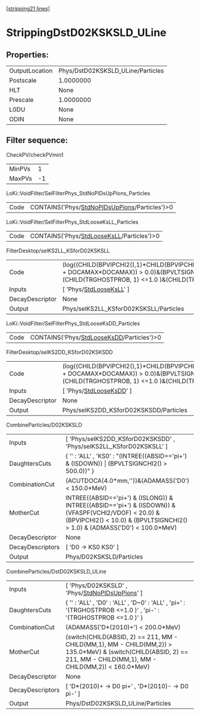 [[stripping21 lines]](./stripping21-index)

# StrippingDstD02KSKSLD_ULine

## Properties:

|                |                                   |
|----------------|-----------------------------------|
| OutputLocation | Phys/DstD02KSKSLD_ULine/Particles |
| Postscale      | 1.0000000                         |
| HLT            | None                              |
| Prescale       | 1.0000000                         |
| L0DU           | None                              |
| ODIN           | None                              |

## Filter sequence:

CheckPV/checkPVmin1

|        |     |
|--------|-----|
| MinPVs | 1   |
| MaxPVs | -1  |

LoKi::VoidFilter/SelFilterPhys_StdNoPIDsUpPions_Particles

|      |                                                                                                  |
|------|--------------------------------------------------------------------------------------------------|
| Code | CONTAINS('Phys/[StdNoPIDsUpPions](./stripping21-commonparticles-stdnopidsuppions)/Particles')\>0 |

LoKi::VoidFilter/SelFilterPhys_StdLooseKsLL_Particles

|      |                                                                                          |
|------|------------------------------------------------------------------------------------------|
| Code | CONTAINS('Phys/[StdLooseKsLL](./stripping21-commonparticles-stdlooseksll)/Particles')\>0 |

FilterDesktop/selKS2LL_KSforD02KSKSLL

|                 |                                                                                                                                                                                                    |
|-----------------|----------------------------------------------------------------------------------------------------------------------------------------------------------------------------------------------------|
| Code            | (log((CHILD(BPVIPCHI2(),1)\*CHILD(BPVIPCHI2(),2))/(BPVIPCHI2()\*BPVIPCHI2() + DOCAMAX\*DOCAMAX)) \> 0.0)&(BPVLTSIGNCHI2() \> 50.0)&(CHILD(TRGHOSTPROB, 1) \<=1.0 )&(CHILD(TRGHOSTPROB, 2) \<=1.0 ) |
| Inputs          | [ 'Phys/[StdLooseKsLL](./stripping21-commonparticles-stdlooseksll)' ]                                                                                                                            |
| DecayDescriptor | None                                                                                                                                                                                               |
| Output          | Phys/selKS2LL_KSforD02KSKSLL/Particles                                                                                                                                                             |

LoKi::VoidFilter/SelFilterPhys_StdLooseKsDD_Particles

|      |                                                                                          |
|------|------------------------------------------------------------------------------------------|
| Code | CONTAINS('Phys/[StdLooseKsDD](./stripping21-commonparticles-stdlooseksdd)/Particles')\>0 |

FilterDesktop/selKS2DD_KSforD02KSKSDD

|                 |                                                                                                                                                                                                    |
|-----------------|----------------------------------------------------------------------------------------------------------------------------------------------------------------------------------------------------|
| Code            | (log((CHILD(BPVIPCHI2(),1)\*CHILD(BPVIPCHI2(),2))/(BPVIPCHI2()\*BPVIPCHI2() + DOCAMAX\*DOCAMAX)) \> 0.0)&(BPVLTSIGNCHI2() \> 50.0)&(CHILD(TRGHOSTPROB, 1) \<=1.0 )&(CHILD(TRGHOSTPROB, 2) \<=1.0 ) |
| Inputs          | [ 'Phys/[StdLooseKsDD](./stripping21-commonparticles-stdlooseksdd)' ]                                                                                                                            |
| DecayDescriptor | None                                                                                                                                                                                               |
| Output          | Phys/selKS2DD_KSforD02KSKSDD/Particles                                                                                                                                                             |

CombineParticles/D02KSKSLD

|                  |                                                                                                                                                                                        |
|------------------|----------------------------------------------------------------------------------------------------------------------------------------------------------------------------------------|
| Inputs           | [ 'Phys/selKS2DD_KSforD02KSKSDD' , 'Phys/selKS2LL_KSforD02KSKSLL' ]                                                                                                                  |
| DaughtersCuts    | { '' : 'ALL' , 'KS0' : "(INTREE((ABSID=='pi+') & (ISDOWN)) \| (BPVLTSIGNCHI2() \> 500.0))" }                                                                                           |
| CombinationCut   | (ACUTDOCA(4.0\*mm,''))&(ADAMASS('D0') \< 150.0\*MeV)                                                                                                                                   |
| MotherCut        | INTREE((ABSID=='pi+') & (ISLONG)) & INTREE((ABSID=='pi+') & (ISDOWN)) & (VFASPF(VCHI2/VDOF) \< 20.0) & (BPVIPCHI2() \< 10.0) & (BPVLTSIGNCHI2() \> 1.0) & (ADMASS('D0') \< 100.0\*MeV) |
| DecayDescriptor  | None                                                                                                                                                                                   |
| DecayDescriptors | [ 'D0 -\> KS0 KS0' ]                                                                                                                                                                 |
| Output           | Phys/D02KSKSLD/Particles                                                                                                                                                               |

CombineParticles/DstD02KSKSLD_ULine

|                  |                                                                                                                                                                         |
|------------------|-------------------------------------------------------------------------------------------------------------------------------------------------------------------------|
| Inputs           | [ 'Phys/D02KSKSLD' , 'Phys/[StdNoPIDsUpPions](./stripping21-commonparticles-stdnopidsuppions)' ]                                                                      |
| DaughtersCuts    | { '' : 'ALL' , 'D0' : 'ALL' , 'D~0' : 'ALL' , 'pi+' : '(TRGHOSTPROB \<=1.0 )' , 'pi-' : '(TRGHOSTPROB \<=1.0 )' }                                                       |
| CombinationCut   | (ADAMASS('D\*(2010)+') \< 200.0\*MeV)                                                                                                                                   |
| MotherCut        | (switch(CHILD(ABSID, 2) == 211, MM - CHILD(MM,1), MM - CHILD(MM,2)) \> 135.0\*MeV) & (switch(CHILD(ABSID, 2) == 211, MM - CHILD(MM,1), MM - CHILD(MM,2)) \< 160.0\*MeV) |
| DecayDescriptor  | None                                                                                                                                                                    |
| DecayDescriptors | [ 'D\*(2010)+ -\> D0 pi+' , 'D\*(2010)- -\> D0 pi-' ]                                                                                                                 |
| Output           | Phys/DstD02KSKSLD_ULine/Particles                                                                                                                                       |
